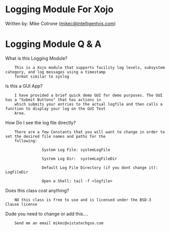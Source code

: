 Logging Module For Xojo
=======================

Written by: Mike Cotrone (mikec@intelligentvis.com)


Logging Module Q & A
===================
What is this Logging Module?
        
        This is a Xojo module that supports facility log levels, subsystem category, and log messages using a timestamp
        format similar to syslog

Is this a GUI App?
        
        I have provided a brief quick demo GUI for demo purposes. The GUI has a "Submit Buttons" that has actions in
        which submits your entries to the actual logfile and then calls a function to display your log on the GUI Text
        Area.
        
How Do I see the log file directly?
        
        There are a few Constants that you will want to change in order to set the desired file names and paths for the 
        following:
                    
                    System Log File: systemLogFile
                    
                    System Log Dir:  systemLogFileDir
                        
                    Default Log File Directory (if you dont change it): LogFileDir
                    
                    Open a Shell: tail -f <logfile>
                    
        
Does this class cost anything?
        
        NO this class is free to use and is licensed under the BSD-3 Clause license

Dude you need to change or add this....
        
        Send me an email mikec@vistatechgso.com
